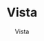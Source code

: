---
designer: Endless Knot
description: "Color%20Name%3A%20Winter%0AMaterial%3A%20Wool/Silk%0APile%3A%20Cut%20%26%20LoopStyle%3A%20Abstract"
image_primary: img/Vista-Winter-600x748.jpg
image_secondary: ../../../images/blank.png
manufacturer: Endless Knot
href: https://endlessknotrugs.com/product/vista-winter/
subtitle: Vista
tags: 
  - endless_knot
  - hand-knotted-rugs
title: Vista
image_thumb: img/Vista-Winter-300x300.jpg
category: hand-knotted-rugs
slug: /manufacturers/endless-knot/hand-knotted-rugs/endless-knot-vista
---